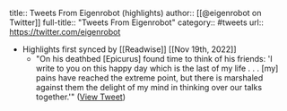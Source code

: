 title:: Tweets From Eigenrobot (highlights)
author:: [[@eigenrobot on Twitter]]
full-title:: "Tweets From Eigenrobot"
category:: #tweets
url:: https://twitter.com/eigenrobot

- Highlights first synced by [[Readwise]] [[Nov 19th, 2022]]
	- "On his deathbed [Epicurus] found time to think of his friends: 'I write to you on this happy day which is the last of my life . . . [my] pains have reached the extreme point, but there is marshaled against them the delight of my mind in thinking over our talks together.'" ([View Tweet](https://twitter.com/eigenrobot/status/1056020935738765312))